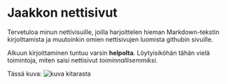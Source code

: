 # Jaakkon nettisivut

Tervetuloa minun nettivisuille, joilla harjoittelen hieman Markdown-tekstin kirjoittamista ja muutoinkin omien nettisivujen luomista githubin sivuille. 

Alkuun kirjoittaminen tuntuu varsin **helpolta**. Löytyisiköhän tähän vielä toimintoja, miten saisi nettisivut *toiminnallisemmiksi*.

Tässä kuva:
![kuva kitarasta](https://get.pxhere.com/photo/music-wood-white-guitar-string-acoustic-guitar-isolated-equipment-instrument-object-leisure-acoustic-electric-guitar-musical-instrument-art-classical-background-ukulele-single-musical-wooden-sound-culture-guitarist-bass-guitar-accord-melody-string-instrument-plucked-string-instruments-slide-guitar-acoustic-electric-guitar-cavaquinho-1159670.jpg)
